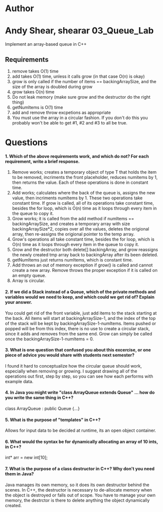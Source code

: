 Author
==========
Andy Shear, shearar
03_Queue_Lab
============

Implement an array-based queue in C++

Requirements
------------

1. remove takes O(1) time
2. add takes O(1) time, unless it calls grow (in that case O(n) is okay)
3. grow is only called if the number of items == backingArraySize, and the size of the array is doubled during grow
4. grow takes O(n) time
5. Do not leak memory (make sure grow and the destructor do the right thing)
6. getNumItems is O(1) time
7. add and remove throw excpetions as appropriate
8. You must use the array in a circular fashion. If you don't do this you probably won't be able to get #1, #2 and #3 to all be true.

Questions
=========

#### 1. Which of the above requirements work, and which do not? For each requirement, write a brief response.

1. Remove works; creates a temporary object of type T that holds the item to be removed, incriments the front placeholder, reduces numitems by 1, then returns the value.  Each of these operations is done in constant time.
2. Add works; calculates where the back of the queue is, assigns the new value, then incriments numItems by 1.  These two operations take constant time.  If grow is called, all of its operations take constant time, besides the for loop, which is O(n) time as it loops through every item in the queue to copy it.
3. Grow works; it is called from the add method if numItems == backingArraySize, and creates a temporary array with size backingArraySize*2, copies over all the values, deletes the origional array, then re-assigns the origional pointer to the temp array.
4. Grow's operations all take constant time, besides the for loop, which is O(n) time as it loops through every item in the queue to copy it.
5. Grow and the destructor both delete[] backingArray, and grow reassigns the newly created tmp array back to backingArray after its been deleted.
6. getNumItems just returns numItems, which is constant time.
7. Add throws an out of memory exception if grow() is called and cannot create a new array. Remove throws the proper exception if it is called on an empty queue.
8. Array is circular.

#### 2. If we did a Stack instead of a Queue, which of the private methods and variables would we need to keep, and which could we get rid of? Explain your answer.

You could get rid of the front variable, just add items to the stack starting at the back.  All items will start at backingArraySize-1, and the index of the top of the stack will be kept by backingArraySize-1-numItems.  Items pushed or popped will be from this index, there is no use to create a circular stack, since it adds and removes from the same end.  Grow can simply be called once the backingArraySize-1-numItems = 0.

#### 3. What is one question that confused you about this excercise, or one piece of advice you would share with students next semester?

I found it hard to conceptualize how the circular queue should work, especially when removing or growing.  I suggest drawing all of the operations out first, step by step, so you can see how each performs with example data.

#### 4. In Java you might write "class ArrayQueue extends Queue" ... how do you write the same thing in C++?

class ArrayQueue : public Queue <T> {...}

#### 5. What is the purpose of "templates" in C++?

Allows for input data to be decided at runtime, its an open object container.

#### 6. What would the syntax be for dynamically allocating an array of 10 ints, in C++?

int* arr = new int[10];

#### 7. What is the purpose of a class destructor in C++? Why don't you need them in Java?

Java manages its own memory, so it does its own destructor behind the scenes.  In C++, the destructor is necessary to de-allocate memory when the object is destroyed or falls out of scope. You have to manage your own memory, the destrctor is there to delete anything the object dynamically created.